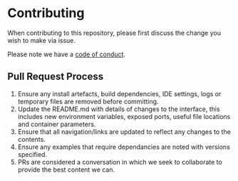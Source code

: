 # Contributing

When contributing to this repository, please first discuss the change you wish to make via issue.

Please note we have a [code of conduct](http://contributor-covenant.org/version/1/4/).

## Pull Request Process

1. Ensure any install artefacts, build dependencies, IDE settings, logs or temporary files are removed before committing.
2. Update the README.md with details of changes to the interface, this includes new environment 
   variables, exposed ports, useful file locations and container parameters.
3. Ensure that all navigation/links are updated to reflect any changes to the contents.
4. Ensure any examples that require dependancies are noted with versions specified.
5. PRs are considered a conversation in which we seek to collaborate to provide the best content we can.
